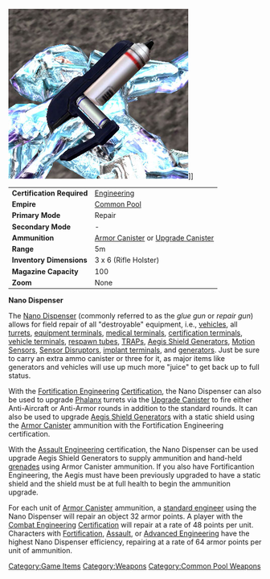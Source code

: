 ![](images/Nano_dispenser.jpg "fig:Nano_dispenser.jpg")\]\]

|                            |                                                                                                      |
| -------------------------- | ---------------------------------------------------------------------------------------------------- |
| **Certification Required** | [Engineering](Engineering.md "wikilink")                                                             |
| **Empire**                 | [Common Pool](Common_Pool.md "wikilink")                                                             |
| **Primary Mode**           | Repair                                                                                               |
| **Secondary Mode**         | \-                                                                                                   |
| **Ammunition**             | [Armor Canister](Armor_Canister.md "wikilink") or [Upgrade Canister](Upgrade_Canister.md "wikilink") |
| **Range**                  | 5m                                                                                                   |
| **Inventory Dimensions**   | 3 x 6 (Rifle Holster)                                                                                |
| **Magazine Capacity**      | 100                                                                                                  |
| **Zoom**                   | None                                                                                                 |

**Nano Dispenser**

The [Nano Dispenser](Nano_Dispenser.md "wikilink") (commonly referred to as
the _glue gun_ or _repair gun_) allows for field repair of all
"destroyable" equipment, i.e., [vehicles](Vehicle.md "wikilink"), all
[turrets](Turret.md "wikilink"), [equipment
terminals](Equipment_Terminal.md "wikilink"), [medical
terminals](Medical_Terminal.md "wikilink"), [certification
terminals](Certification_Terminal.md "wikilink"), [vehicle
terminals](Vehicle_Terminal.md "wikilink"), [respawn
tubes](Respawn_Tube.md "wikilink"), [TRAPs](TRAP.md "wikilink"), [Aegis Shield
Generators](Aegis_Shield_Generator.md "wikilink"), [Motion
Sensors](ACE.md#Motion_Sensor_Alarm "wikilink"), [Sensor
Disruptors](Sensor_Disruptor.md "wikilink"), [implant
terminals](Implant_Terminal.md "wikilink"), and
[generators](Generator.md "wikilink"). Just be sure to carry an extra ammo
canister or three for it, as major items like generators and vehicles
will use up much more "juice" to get back up to full status.

With the [Fortification
Engineering](Fortification_Engineering.md "wikilink")
[Certification](Certification.md "wikilink"), the Nano Dispenser can also
be used to upgrade [Phalanx](Phalanx.md "wikilink") turrets via the
[Upgrade Canister](Upgrade_Canister.md "wikilink") to fire either
Anti-Aircraft or Anti-Armor rounds in addition to the standard rounds.
It can also be used to upgrade [Aegis Shield
Generators](Aegis_Shield_Generator.md "wikilink") with a static shield
using the [Armor Canister](Armor_Canister.md "wikilink") ammunition with
the Fortification Engineering certification.

With the [Assault Engineering](Assault_Engineering.md "wikilink")
certification, the Nano Dispenser can be used upgrade Aegis Shield
Generators to supply ammunition and hand-held
[grenades](grenade.md "wikilink") using Armor Canister ammunition. If you
also have Fortificantion Engineering, the Aegis must have been
previously upgraded to have a static shield and the shield must be at
full health to begin the ammunition upgrade.

For each unit of [Armor Canister](Armor_Canister.md "wikilink") ammunition,
a [standard engineer](Engineering.md "wikilink") using the Nano Dispenser
will repair an object 32 armor points. A player with the [Combat
Engineering](Combat_Engineering.md "wikilink")
[Certification](Certification.md "wikilink") will repair at a rate of 48
points per unit. Characters with
[Fortification](Fortification_Engineering.md "wikilink"),
[Assault](Assault_Engineering.md "wikilink"), or [Advanced
Engineering](Advanced_Engineering.md "wikilink") have the highest Nano
Dispenser efficiency, repairing at a rate of 64 armor points per unit of
ammunition.

[Category:Game Items](Category:Game_Items.md "wikilink")
[Category:Weapons](Category:Weapons.md "wikilink") [Category:Common Pool
Weapons](Category:Common_Pool_Weapons.md "wikilink")
